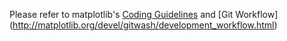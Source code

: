 Please refer to matplotlib's [Coding
Guidelines](http://matplotlib.org/devel/coding_guide.html)
and [Git Workflow]
(http://matplotlib.org/devel/gitwash/development_workflow.html)
